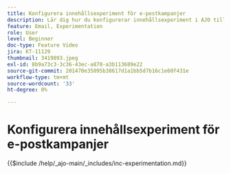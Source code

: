 ```yaml
---
title: Konfigurera innehållsexperiment för e-postkampanjer
description: Lär dig hur du konfigurerar innehållsexperiment i AJO till A/B-tester och utforskar e-postinnehåll på bästa sätt för dina affärsmål.
feature: Email, Experimentation
role: User
level: Beginner
doc-type: Feature Video
jira: KT-11129
thumbnail: 3419893.jpeg
exl-id: 8b9a73c3-3c36-43ec-a870-a3b113689e22
source-git-commit: 201470e35095b38617d1a1bb5d7b16c1e60f431e
workflow-type: tm+mt
source-wordcount: '33'
ht-degree: 0%

---
```


# Konfigurera innehållsexperiment för e-postkampanjer

{{$include /help/_ajo-main/_includes/inc-experimentation.md}}
